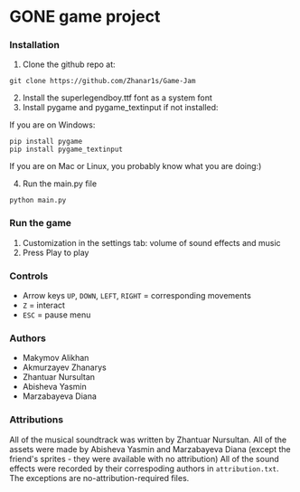 # GONE game project

### Installation
1. Clone the github repo at:
```
git clone https://github.com/Zhanar1s/Game-Jam
```
2. Install the superlegendboy.ttf font as a system font
3. Install pygame and pygame_textinput if not installed:

If you are on Windows:
```
pip install pygame
pip install pygame_textinput
```
If you are on Mac or Linux, you probably know what you are doing:)

4. Run the main.py file
```
python main.py
```
### Run the game
1. Customization in the settings tab: volume of sound effects and music
2. Press Play to play

### Controls
- Arrow keys `UP`, `DOWN`, `LEFT`, `RIGHT` = corresponding movements
- `Z` = interact
- `ESC` = pause menu

### Authors
- Makymov Alikhan
- Akmurzayev Zhanarys
- Zhantuar Nursultan
- Abisheva Yasmin
- Marzabayeva Diana

### Attributions
All of the musical soundtrack was written by Zhantuar Nursultan. 
All of the assets were made by Abisheva Yasmin and Marzabayeva Diana (except the friend's sprites - they were available with no attribution)
All of the sound effects were recorded by their correspoding authors in `attribution.txt`. The exceptions are no-attribution-required files.
